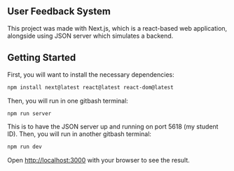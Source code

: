 ## User Feedback System

This project was made with Next.js, which is a react-based web application, alongside using JSON server which simulates a backend.

## Getting Started

First, you will want to install the necessary dependencies:

```bash
npm install next@latest react@latest react-dom@latest
```

Then, you will run in one gitbash terminal:
```bash
npm run server
```
This is to have the JSON server up and running on port 5618 (my student ID).
Then, you will run in another gitbash terminal:
```bash
npm run dev
```
Open [http://localhost:3000](http://localhost:3000) with your browser to see the result.
